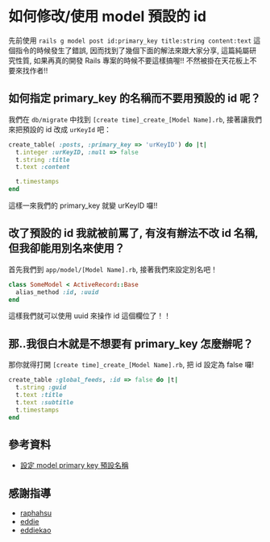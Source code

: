 # 如何修改/使用 model 預設的 id
先前使用 `rails g model post id:primary_key title:string content:text` 這個指令的時候發生了錯誤, 因而找到了幾個下面的解法來跟大家分享, 這篇純屬研究性質, 如果再真的開發 Rails 專案的時候不要這樣搞喔!! 不然被掛在天花板上不要來找作者!!

## 如何指定 primary_key 的名稱而不要用預設的 id 呢？
我們在 `db/migrate` 中找到 `[create time]_create_[Model Name].rb`, 接著讓我們來把預設的 id 改成 `urKeyId` 吧：

```ruby
create_table( :posts, :primary_key => 'urKeyID') do |t|
  t.integer :urKeyID, :null => false
  t.string :title
  t.text :content

  t.timestamps
end
```

這樣一來我們的 primary_key 就變 urKeyID 囉!!

## 改了預設的 id 我就被前罵了, 有沒有辦法不改 id 名稱, 但我卻能用別名來使用？
首先我們到 `app/model/[Model Name].rb`, 接著我們來設定別名吧！

```ruby
class SomeModel < ActiveRecord::Base
  alias_method :id, :uuid
end
```

這樣我們就可以使用 uuid 來操作 id 這個欄位了！！

## 那..我很白木就是不想要有 primary_key 怎麼辦呢？
那你就得打開 `[create time]_create_[Model Name].rb`, 把 id 設定為 false 囉!

```ruby
create_table :global_feeds, :id => false do |t|
  t.string :guid
  t.text :title
  t.text :subtitle
  t.timestamps
end
```

## 參考資料
* [設定 model primary key 預設名稱](http://stackoverflow.com/questions/6402189/specify-custom-primary-key-in-migration)

## 感謝指導
* [raphahsu](https://www.facebook.com/rapha.hsu?fref=ts)
* [eddie](https://www.facebook.com/adz.624?fref=ts)
* [eddiekao](https://www.facebook.com/eddiekao?fref=ufi)
